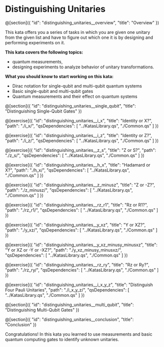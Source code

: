 # Distinguishing Unitaries

@[section]({
    "id": "distinguishing_unitaries__overview",
    "title": "Overview"
})

This kata offers you a series of tasks in which you are given one unitary from the given list and have to figure out which one it is by designing and performing experiments on it.

**This kata covers the following topics:**

- quantum measurements,
- designing experiments to analyze behavior of unitary transformations.

**What you should know to start working on this kata:**

- Dirac notation for single-qubit and multi-qubit quantum systems
- Basic single-qubit and multi-qubit gates
- Quantum measurements and their effect on quantum systems

@[section]({
    "id": "distinguishing_unitaries__single_qubit",
    "title": "Distinguishing Single-Qubit Gates"
})

@[exercise]({
    "id": "distinguishing_unitaries__i_x",
    "title": "Identity or X?",
    "path": "./i_x/",
    "qsDependencies": [
        "../KatasLibrary.qs",
        "./Common.qs"
    ]
})

@[exercise]({
    "id": "distinguishing_unitaries__i_z",
    "title": "Identity or Z?",
    "path": "./i_z/",
    "qsDependencies": [
        "../KatasLibrary.qs",
        "./Common.qs"
    ]
})

@[exercise]({
    "id": "distinguishing_unitaries__z_s",
    "title": "Z or S?",
    "path": "./z_s/",
    "qsDependencies": [
        "../KatasLibrary.qs",
        "./Common.qs"
    ]
})

@[exercise]({
    "id": "distinguishing_unitaries__h_x",
    "title": "Hadamard or X?",
    "path": "./h_x/",
    "qsDependencies": [
        "../KatasLibrary.qs",
        "./Common.qs"
    ]
})

@[exercise]({
    "id": "distinguishing_unitaries__z_minusz",
    "title": "Z or -Z?",
    "path": "./z_minusz/",
    "qsDependencies": [
        "../KatasLibrary.qs",
        "./Common.qs"
    ]
})

@[exercise]({
    "id": "distinguishing_unitaries__rz_r1",
    "title": "Rz or R1?",
    "path": "./rz_r1/",
    "qsDependencies": [
        "../KatasLibrary.qs",
        "./Common.qs"
    ]
})

@[exercise]({
    "id": "distinguishing_unitaries__y_xz",
    "title": "Y or XZ?",
    "path": "./y_xz/",
    "qsDependencies": [
        "../KatasLibrary.qs",
        "./Common.qs"
    ]
})

@[exercise]({
    "id": "distinguishing_unitaries__y_xz_minusy_minusxz",
    "title": "Y or XZ or -Y or -XZ?",
    "path": "./y_xz_minusy_minusxz/",
    "qsDependencies": [
        "../KatasLibrary.qs",
        "./Common.qs"
    ]
})

@[exercise]({
    "id": "distinguishing_unitaries__rz_ry",
    "title": "Rz or Ry?",
    "path": "./rz_ry/",
    "qsDependencies": [
        "../KatasLibrary.qs",
        "./Common.qs"
    ]
})

@[exercise]({
    "id": "distinguishing_unitaries__i_x_y_z",
    "title": "Distinguish Four Pauli Unitaries",
    "path": "./i_x_y_z/",
    "qsDependencies": [
        "../KatasLibrary.qs",
        "./Common.qs"
    ]
})

@[section]({
    "id": "distinguishing_unitaries__multi_qubit",
    "title": "Distinguishing Multi-Qubit Gates"
})

@[section]({
    "id": "distinguishing_unitaries__conclusion",
    "title": "Conclusion"
})

Congratulations! In this kata you learned to use measurements and basic quantum computing gates to identify unknown unitaries.
